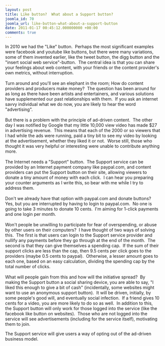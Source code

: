 ```yaml
---
layout: post
title: Like button?  What about a Support button?
joomla_id: 70
joomla_url: like-button-what-about-a-support-button
date: 2011-01-17 00:45:12.000000000 +00:00
comments: true
---
```

<p>In 2010 we had the "Like" button.  Perhaps the most significant examples were facebook and youtube like buttons, but there were many variations, some of them invented earlier, like the tweet button, the digg button and the "insert social web service"-button.  The central idea is that you can share your feelings about web content, with your friends or the content provider's own metrics, without interruption.<br /><br />Turn around and you'll see an elephant in the room; How do content providers and producers make money?  The question has been around for as long as there have been artists and entertainers, and various solutions have supplemented our past relationships with them.  If you ask an internet savvy individual what we do now, you are likely to hear the word "advertising".<br /><br />But there is a problem with the principle of ad-driven content.  The other day I was notified by Google that my little 10,000 view video has made $27 in advertising revenue.  This means that each of the 2000 or so viewers that I had while the ads were running, paid a tiny bit to see my video by looking at the advertisement, whether they liked it or not.  Worse still, those who thought it was very helpful or interesting were unable to contribute anything more.<br /><br />The Internet needs a "Support" button.  The Support service can be provided by an Internet payment company like paypal.com, and content providers can put the Support button on their site, allowing viewers to donate a tiny amount of money with each click.  I can hear you preparing your counter arguments as I write this, so bear with me while I try to address them.<br /><br />Don't we already have that option with paypal.com and donate buttons?  Yes, but you are interrupted by having to login to paypal.com.  No one is going to take 3 minutes to donate 10 cents.  I'm aiming for 1-click payments and one login per month.<br /><br />Won't people be unwilling to participate for fear of overspending, or abuse by other users on their computers?  I have thought of two ways of solving this.  The first is that users can login to the Support service provider and nullify any payments before they go through at the end of the month.  The second is that they can give themselves a spending cap.  If the sum of their support clicks are less than the cap, then 9.5 cents per click goes to the providers (maybe 0.5 cents to paypal).  Otherwise, a lesser amount goes to each one, based on an easy calculation, dividing the spending cap by the total number of clicks.<br /><br />What will people gain from this and how will the initiative spread?  By making the Support button a social sharing device, you are able to say, "I liked this enough to give a bit of cash" (incidentally, some websites might want to use an anonymous support button).  It will be driven, initially, by some people's good will, and eventually social infection.  If a friend gives 10 cents for a video, you are more likely to do so as well.  In addition to this, the Support button will only work for those logged into the service (like the facebook like button on websites).  Those who are not logged into the service will see advertisements (including for the service itself), motivating them to join.</p>
<p>The Support service will give users a way of opting out of the ad-driven business model.</p>

